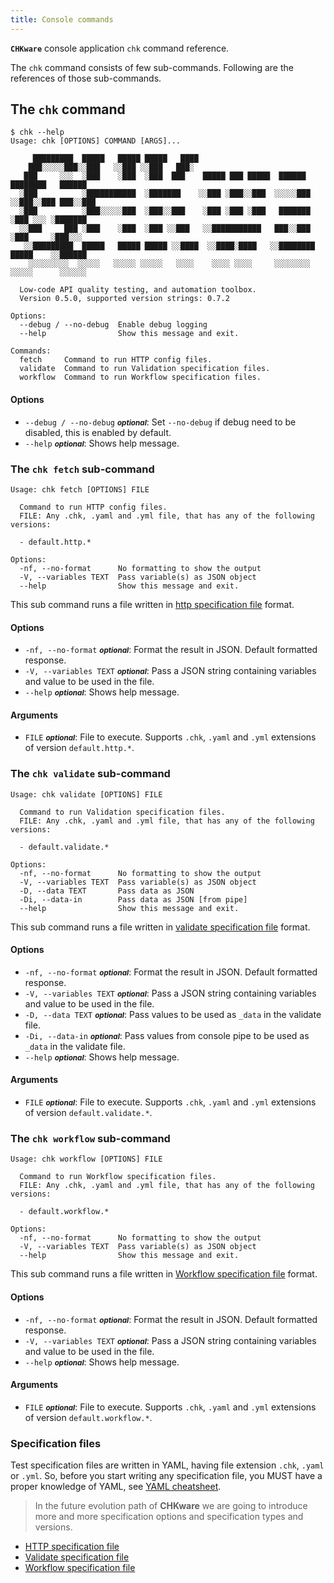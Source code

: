 ```yaml
---
title: Console commands
---
```


**`CHKware`** console application `chk` command reference.

The `chk` command consists of few sub-commands. Following are the references of those sub-commands.

## The `chk` command

```shell
$ chk --help
Usage: chk [OPTIONS] COMMAND [ARGS]...

     █████████  █████   █████ █████   ████
    ███░░░░░███░░███   ░░███ ░░███   ███░
   ███     ░░░  ░███    ░███  ░███  ███    █████ ███ █████  ██████   ████████   ██████
  ░███          ░███████████  ░███████    ░░███ ░███░░███  ░░░░░███ ░░███░░███ ███░░███
  ░███          ░███░░░░░███  ░███░░███    ░███ ░███ ░███   ███████  ░███ ░░░ ░███████
  ░░███     ███ ░███    ░███  ░███ ░░███   ░░███████████   ███░░███  ░███     ░███░░░
   ░░█████████  █████   █████ █████ ░░████  ░░████░████   ░░████████ █████    ░░██████
    ░░░░░░░░░  ░░░░░   ░░░░░ ░░░░░   ░░░░    ░░░░ ░░░░     ░░░░░░░░ ░░░░░      ░░░░░░

  Low-code API quality testing, and automation toolbox.
  Version 0.5.0, supported version strings: 0.7.2

Options:
  --debug / --no-debug  Enable debug logging
  --help                Show this message and exit.

Commands:
  fetch     Command to run HTTP config files.
  validate  Command to run Validation specification files.
  workflow  Command to run Workflow specification files.
```

#### Options

- `--debug / --no-debug` <small>***optional***</small>: Set `--no-debug` if debug need to be disabled, this is enabled by default.
- `--help` <small>***optional***</small>: Shows help message.

### The `chk fetch` sub-command

```shell
Usage: chk fetch [OPTIONS] FILE

  Command to run HTTP config files.
  FILE: Any .chk, .yaml and .yml file, that has any of the following versions:

  - default.http.*

Options:
  -nf, --no-format      No formatting to show the output
  -V, --variables TEXT  Pass variable(s) as JSON object
  --help                Show this message and exit.
```

This sub command runs a file written in [http specification file](http-reference) format.

#### Options

- `-nf, --no-format` <small>***optional***</small>: Format the result in JSON. Default formatted response.
- `-V, --variables TEXT` <small>***optional***</small>: Pass a JSON string containing variables and value to be used in the file.
- `--help` <small>***optional***</small>: Shows help message.

#### Arguments

- `FILE` <small>***optional***</small>: File to execute. Supports `.chk`, `.yaml` and `.yml` extensions of version `default.http.*`.

### The `chk validate` sub-command

```shell
Usage: chk validate [OPTIONS] FILE

  Command to run Validation specification files.
  FILE: Any .chk, .yaml and .yml file, that has any of the following versions:

  - default.validate.*

Options:
  -nf, --no-format      No formatting to show the output
  -V, --variables TEXT  Pass variable(s) as JSON object
  -D, --data TEXT       Pass data as JSON
  -Di, --data-in        Pass data as JSON [from pipe]
  --help                Show this message and exit.
```

This sub command runs a file written in [validate specification file](validate-reference) format.

#### Options

- `-nf, --no-format` <small>***optional***</small>: Format the result in JSON. Default formatted response.
- `-V, --variables TEXT` <small>***optional***</small>: Pass a JSON string containing variables and value to be used in the file.
- `-D, --data TEXT` <small>***optional***</small>: Pass values to be used as `_data` in the validate file.
- `-Di, --data-in` <small>***optional***</small>: Pass values from console pipe to be used as `_data` in the validate file.
- `--help` <small>***optional***</small>: Shows help message.

#### Arguments

- `FILE` <small>***optional***</small>: File to execute. Supports `.chk`, `.yaml` and `.yml` extensions of version `default.validate.*`.

### The `chk workflow` sub-command

```shell
Usage: chk workflow [OPTIONS] FILE

  Command to run Workflow specification files.
  FILE: Any .chk, .yaml and .yml file, that has any of the following versions:

  - default.workflow.*

Options:
  -nf, --no-format      No formatting to show the output
  -V, --variables TEXT  Pass variable(s) as JSON object
  --help                Show this message and exit.
```

This sub command runs a file written in [Workflow specification file](workflow-reference) format.

#### Options

- `-nf, --no-format` <small>***optional***</small>: Format the result in JSON. Default formatted response.
- `-V, --variables TEXT` <small>***optional***</small>: Pass a JSON string containing variables and value to be used in the file.
- `--help` <small>***optional***</small>: Shows help message.

#### Arguments

- `FILE` <small>***optional***</small>: File to execute. Supports `.chk`, `.yaml` and `.yml` extensions of version `default.workflow.*`.

### Specification files

Test specification files are written in YAML, having file extension `.chk`, `.yaml` or `.yml`. So, before you start writing any specification file, you MUST have a proper knowledge of YAML, see [YAML cheatsheet](https://quickref.me/yaml).

> In the future evolution path of **CHKware** we are going to introduce more and more specification options and specification types and versions.

- [HTTP specification file](http-reference)
- [Validate specification file](validate-reference)
- [Workflow specification file](workflow-reference)
